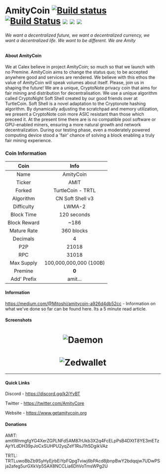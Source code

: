 # AmityCoin [![Build status](https://ci.appveyor.com/api/projects/status/7u785g3c2nttnpc5/branch/dev?svg=true)](https://ci.appveyor.com/project/michael-herwig/amitycoin/branch/dev) [![Build Status](https://travis-ci.com/CalexCore/AmityCoin.svg?branch=dev)](https://travis-ci.com/CalexCore/AmityCoin) [![](https://img.shields.io/badge/%20-dockerhub-blue.svg?logo=docker&style=flat)](https://hub.docker.com/r/calexcore/amitycoin/) [![](https://img.shields.io/badge/%20-discord-blue.svg?logo=discord&style=flat)](https://discord.gg/Nywqwtm) [![](https://img.shields.io/badge/%20-documentation-orange.svg?logo=github&style=flat)](https://github.com/CalexCore/AmityCoin/wiki)


###### We want a decentralized future, we want a decentralized currency, we want a decentralized life.  We want to be different.  We are Amity

#### About AmityCoin

We at Calex believe in project AmityCoin; so much so that we launch with no Premine. AmityCoin aims to change the status quo; to be accepted anywhere good and services are rendered. We believe with this ethos the value of AmityCoin will speak volumes about itself.  Please, join us in shaping the future! We are a unique, CryptoNote privacy coin that aims for fair mining and distribution for decentralisation. We use a unique algorithm called CryptoNight Soft Shell created by our good friends over at TurtleCoin. Soft Shell is a novel adaptation to the Cryptonote hashing algorithm. By dynamically adjusting the scratchpad and memory utilization, we present a CryptoNote coin more ASIC resistant than those which preceed it. At the present time there are is no compatible pool software or GPU-enabled miners, ensuring a more natural growth and network decentralization. During our testing phase, even a moderately powered computing device stood a 'fair' chance of solving a block enabling a truly fair mining experience.

### Coin Information

| Coin | Info |
|:-----:|:-----:|
| Name | AmityCoin |
| Ticker | AMIT |
| Forked | TurtleCoin - TRTL |
| Algorithm | CN Soft Shell v3 |
| Difficulty | LWMA-2 |
| Block Time | 120 seconds |
| Block Reward | ~186 |
| Mature Rate | 360 blocks |
| Decimals | 4 |
| P2P | 21018 |
| RPC | 31018 |
| Max Supply | 100,000,000,000 (100B) |
| Premine | **0** |
| Add' Prefix | amit… |

#### Information

https://medium.com/@Mitoshi/amitycoin-a926d4db52cc - Information on what we've done so far can be found here. Its a 5 minute read article.

#### Screenshots

<h1 align="center"><img title="Daemon" src="https://github.com/Neo-Amity/docs/blob/master/images/daemon.png" ><img/></h1>

<h1 align="center"><img title="Zedwallet" src="https://github.com/Neo-Amity/docs/blob/master/images/wallet.png" ><img/></h1>

***

#### Quick Links

Discord - https://discord.gg/k2jYvBT

Twitter - https://twitter.com/AmityCore

Website - https://www.getamitycoin.org

#### Donations

AMIT: amitWnmgfgYG4XerZGPLNFd5AM87rUkb3X2q4FcELpPsB4DXtT8YE3mETzAjrYLdDH39pJoCxSUHPU2yqZeY1RsJ1h5DgikVAz

TRTL: TRTLuwoBbZb9SyHyEjrbEiYpFQpgTviwj6bPAcd8jbnpBwY2bdqqjw7UDwPSja2afeg5urGXkVp5SAX8NCCLia6DhVoTmsWPg2U 
